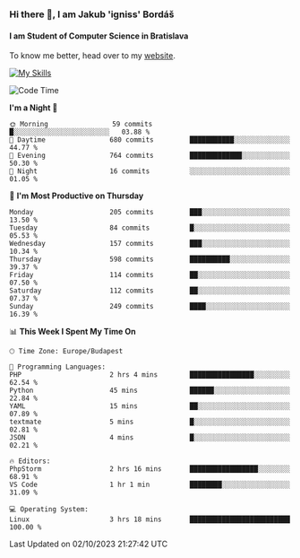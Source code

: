 ### Hi there 👋, I am Jakub 'igniss' Bordáš

#### I am Student of Computer Science in Bratislava
To know me better, head over to my [website](https://bordas.sk).

[![My Skills](https://skillicons.dev/icons?i=js,html,css,figma,svelte,java,kotlin,python,postgresql,typescript,nest,nodejs)](https://bordas.sk)


<!--START_SECTION:waka-->
![Code Time](http://img.shields.io/badge/Code%20Time-1%2C212%20hrs%2052%20mins-blue)

**I'm a Night 🦉** 

```text
🌞 Morning                59 commits          █░░░░░░░░░░░░░░░░░░░░░░░░   03.88 % 
🌆 Daytime                680 commits         ███████████░░░░░░░░░░░░░░   44.77 % 
🌃 Evening                764 commits         █████████████░░░░░░░░░░░░   50.30 % 
🌙 Night                  16 commits          ░░░░░░░░░░░░░░░░░░░░░░░░░   01.05 % 
```
📅 **I'm Most Productive on Thursday** 

```text
Monday                   205 commits         ███░░░░░░░░░░░░░░░░░░░░░░   13.50 % 
Tuesday                  84 commits          █░░░░░░░░░░░░░░░░░░░░░░░░   05.53 % 
Wednesday                157 commits         ███░░░░░░░░░░░░░░░░░░░░░░   10.34 % 
Thursday                 598 commits         ██████████░░░░░░░░░░░░░░░   39.37 % 
Friday                   114 commits         ██░░░░░░░░░░░░░░░░░░░░░░░   07.50 % 
Saturday                 112 commits         ██░░░░░░░░░░░░░░░░░░░░░░░   07.37 % 
Sunday                   249 commits         ████░░░░░░░░░░░░░░░░░░░░░   16.39 % 
```


📊 **This Week I Spent My Time On** 

```text
🕑︎ Time Zone: Europe/Budapest

💬 Programming Languages: 
PHP                      2 hrs 4 mins        ████████████████░░░░░░░░░   62.54 % 
Python                   45 mins             ██████░░░░░░░░░░░░░░░░░░░   22.84 % 
YAML                     15 mins             ██░░░░░░░░░░░░░░░░░░░░░░░   07.89 % 
textmate                 5 mins              █░░░░░░░░░░░░░░░░░░░░░░░░   02.81 % 
JSON                     4 mins              █░░░░░░░░░░░░░░░░░░░░░░░░   02.21 % 

🔥 Editors: 
PhpStorm                 2 hrs 16 mins       █████████████████░░░░░░░░   68.91 % 
VS Code                  1 hr 1 min          ████████░░░░░░░░░░░░░░░░░   31.09 % 

💻 Operating System: 
Linux                    3 hrs 18 mins       █████████████████████████   100.00 % 
```


 Last Updated on 02/10/2023 21:27:42 UTC
<!--END_SECTION:waka-->
